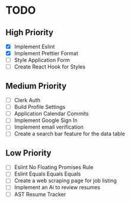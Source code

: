 # TODO

## High Priority

- [x] Implement Eslint
- [x] Implement Prettier Format
- [ ] Style Application Form
- [ ] Create React Hook for Styles

## Medium Priority

- [ ] Clerk Auth
- [ ] Build Profile Settings
- [ ] Application Calendar Commits
- [ ] Implement Google Sign In
- [ ] Implement email verification
- [ ] Create a search bar feature for the data table

## Low Priority

- [ ] Eslint No Floating Promises Rule
- [ ] Eslint Equals Equals Equals
- [ ] Create a web scraping page for job listing
- [ ] Implement an Ai to review resumes
- [ ] AST Resume Tracker
